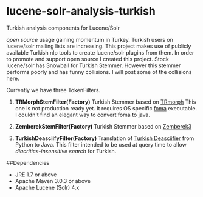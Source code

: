 lucene-solr-analysis-turkish
============================

Turkish analysis components for Lucene/Solr 

*open source* usage gaining momentum in Turkey. Turkish users on lucene/solr mailing lists are increasing.
This project makes use of publicly available Turkish nlp tools to create lucene/solr plugins from them.
In order to promote and support open source I created this project. Stock lucene/solr has Snowball for Turkish Stemmer.
However this stemmer performs poorly and has funny collisions. I will post some of the collisions here.

Currently we have three TokenFilters.

1. **TRMorphStemFilter(Factory)**
Turkish Stemmer based on [TRmorph](https://github.com/coltekin/TRmorph)
This one is not production ready yet. It requires OS specific [foma](https://code.google.com/p/foma/) executable.
I couldn't find an elegant way to convert foma to java.

2. **ZemberekStemFilter(Factory)**
Turkish Stemmer based on [Zemberek3](https://github.com/ahmetaa/zemberek-nlp)

3. **TurkishDeasciifyFilter(Factory)**
Translation of [Turkish Deasciifier](https://github.com/emres/turkish-deasciifier) from Python to Java.
This filter intended to be used at query time to allow *diacritics-insensitive search* for Turkish.

##Dependencies

* JRE 1.7 or above
* Apache Maven 3.0.3 or above
* Apache Lucene (Solr) 4.x